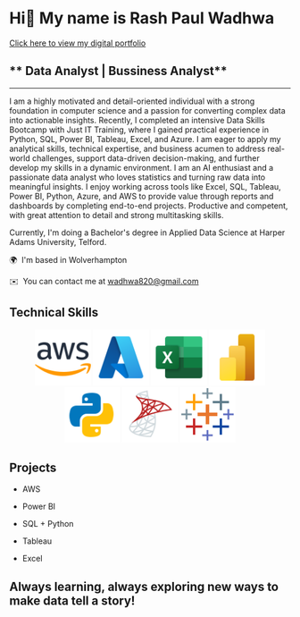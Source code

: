 
# **Hi👋 My name is Rash Paul Wadhwa**  
[Click here to view my digital portfolio](https://rashpaul3051c4.myportfolio.com/)
   
## ** Data Analyst | Bussiness Analyst**  
---  

I am a highly motivated and detail-oriented individual with a strong foundation in computer science and a passion for converting complex data into actionable insights. 
Recently, I completed an intensive Data Skills Bootcamp with Just IT Training, where I gained practical experience in Python, SQL, Power BI, Tableau, Excel, and Azure. 
I am eager to apply my analytical skills, technical expertise, and business acumen to address real-world challenges, support data-driven decision-making, and further 
develop my skills in a dynamic environment. I am an AI enthusiast and a passionate data analyst who loves statistics and turning raw data into meaningful insights. 
I enjoy working across tools like Excel, SQL, Tableau, Power BI, Python, Azure, and AWS to provide value through reports and dashboards by completing end-to-end projects. 
Productive and competent, with great attention to detail and strong multitasking skills.

Currently, I'm doing a Bachelor's degree in Applied Data Science at Harper Adams University, Telford.


🌍  I'm based in Wolverhampton 

✉️  You can contact me at [wadhwa820@gmail.com](mailto:wadhwa820@gmail.com)  

##  Technical Skills
 
<p align="center">
<img src="Icons/AWS.png" alt="AWS" width="100"/>
<img src="Icons/Azure.png" alt="Azure" width="100"/>
<img src="Icons/Excel.png" alt="Excel" width="100"/>
<img src="Icons/Power BI.png" alt="Power BI" width="100"/>
<img src="Icons/Python.png" alt="Python" width="100"/>
<img src="Icons/SQL Server.png" alt="SQL Server" width="100"/>
<img src="Icons/Tableau.png" alt="Tableau" width="100"/>
</p>

## Projects

- AWS
    
- Power BI
   
- SQL + Python
  
- Tableau
    
- Excel
    
##          Always learning, always exploring new ways to make data tell a story! 

